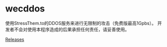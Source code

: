# wecddos

使用StressThem.to的DDOS服务来进行无限制的攻击（免费版最高1Gpbs）。
开发者不会对使用本程序造成的后果承担任何责任，请妥善使用。

[Releases](https://github.com/weclont/wecddos/releases)
